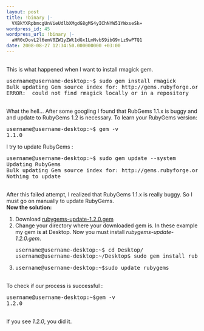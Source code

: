 ```yaml
---
layout: post
title: !binary |-
  VXBkYXRpbmcgUnVieUdlbXMgdG8gMS4yIChNYW51YWxseSk=
wordpress_id: 45
wordpress_url: !binary |-
  aHR0cDovL2l6emV0ZW1yZWt1dGx1LmNvbS9ibG9nLz9wPTQ1
date: 2008-08-27 12:34:50.000000000 +03:00
---
```

<br />
This is what happened when I want to install rmagick gem.
<br />
<pre lang="bash" colla="+">
username@username-desktop:~$ sudo gem install rmagick
Bulk updating Gem source index for: http://gems.rubyforge.org/
ERROR:  could not find rmagick locally or in a repository
</pre>
<br />
What the hell...
After some googling I found that RubGems 1.1.x is buggy and and update to RubyGems 1.2 is necessary.
To learn your RubyGems version:
<br />
<pre lang="bash" colla="+">
username@username-desktop:~$ gem -v
1.1.0
</pre>
<!--more-->
 I try to update RubyGems :
<br />
<pre lang="bash" colla="+">
username@username-desktop:~$ sudo gem update --system
Updating RubyGems
Bulk updating Gem source index for: http://gems.rubyforge.org/
Nothing to update
</pre>
<br />
After this failed attempt, I realized that RubyGems 1.1.x is really buggy. So I must go on manually to update RubyGems.
<br />
<strong>Now the solution:</strong>
<br />
<ol>
<li>
Download <a href="http://rubyforge.org/frs/download.php/38844/rubygems-update-1.2.0.gem">rubygems-update-1.2.0.gem</a>
</li>
<li>
Change your directory where your downloaded gem is. In these example my gem is at Desktop.
Now you must install <em>rubygems-update-1.2.0.gem</em>.
<pre lang="bash" colla="+">
username@username-desktop:~$ cd Desktop/
username@username-desktop:~/Desktop$ sudo gem install rubygems-update-1.2.0.gem
</pre>
</li>
<li>
<pre lang="bash" colla="+">
username@username-desktop:~$sudo update_rubygems
</pre>
</li>
</ol>
<br />
To check if our process is successful :
<br />
<pre lang="bash" colla="+">
username@username-desktop:~$gem -v
1.2.0
</pre>
<br />
If you see <em>1.2.0</em>, you did it.

